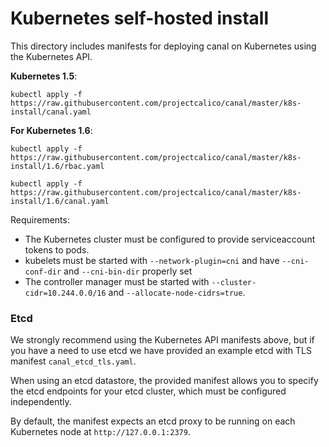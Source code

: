 # Kubernetes self-hosted install

This directory includes manifests for deploying canal on Kubernetes using the Kubernetes API.  

**Kubernetes 1.5**:

```
kubectl apply -f https://raw.githubusercontent.com/projectcalico/canal/master/k8s-install/canal.yaml
```

**For Kubernetes 1.6**:

```
kubectl apply -f https://raw.githubusercontent.com/projectcalico/canal/master/k8s-install/1.6/rbac.yaml

kubectl apply -f https://raw.githubusercontent.com/projectcalico/canal/master/k8s-install/1.6/canal.yaml
```

Requirements:
- The Kubernetes cluster must be configured to provide serviceaccount tokens to pods.
- kubelets must be started with `--network-plugin=cni` and
  have `--cni-conf-dir` and `--cni-bin-dir` properly set
- The controller manager must be started with `--cluster-cidr=10.244.0.0/16` and `--allocate-node-cidrs=true`.

### Etcd

We strongly recommend using the Kubernetes API manifests above, but if you have a need to use etcd we have provided an example etcd with TLS manifest `canal_etcd_tls.yaml`.

When using an etcd datastore, the provided manifest allows you to specify the etcd endpoints for your etcd cluster,
which must be configured independently.

By default, the manifest expects an etcd proxy to be running on each Kubernetes node at `http://127.0.0.1:2379`.
